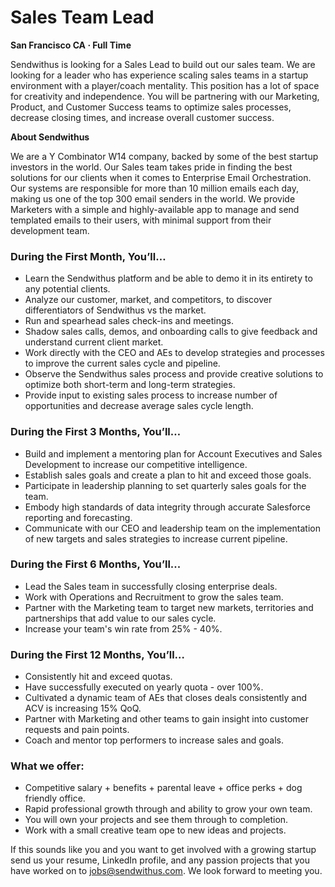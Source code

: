 Sales Team Lead
===

__San Francisco CA &middot; Full Time__

Sendwithus is looking for a Sales Lead to build out our sales team. We are looking for a leader who has experience scaling sales teams in a startup environment with a player/coach mentality. This position has a lot of space for creativity and independence. You will be partnering with our Marketing, Product, and Customer Success teams to optimize sales processes, decrease closing times, and increase overall customer success.

<!-- more -->

__About Sendwithus__

We are a Y Combinator W14 company, backed by some of the best startup investors in the world. Our Sales team takes pride in finding the best solutions for our clients when it comes to Enterprise Email Orchestration. Our systems are responsible for more than 10 million emails each day, making us one of the top 300 email senders in the world. We provide Marketers with a simple and highly-available app to manage and send templated emails to their users, with minimal support from their development team. 

### During the First Month, You’ll…
* Learn the Sendwithus platform and be able to demo it in its entirety to any potential clients.
* Analyze our customer, market, and competitors, to discover differentiators of Sendwithus vs the market.
* Run and spearhead sales check-ins and meetings.
* Shadow sales calls, demos, and onboarding calls to give feedback and understand current client market.
* Work directly with the CEO and AEs to develop strategies and processes to improve the current sales cycle and pipeline.
* Observe the Sendwithus sales process and provide creative solutions to optimize both short-term and long-term strategies.
* Provide input to existing sales process to increase number of opportunities and decrease average sales cycle length.

### During the First 3 Months, You’ll…
* Build and implement a mentoring plan for Account Executives and Sales Development to increase our competitive intelligence.
* Establish sales goals and create a plan to hit and exceed those goals.
* Participate in leadership planning to set quarterly sales goals for the team.
* Embody high standards of data integrity through accurate Salesforce reporting and forecasting.
* Communicate with our CEO and leadership team on the implementation of new targets and sales strategies to increase current pipeline.

### During the First 6 Months, You’ll...
* Lead the Sales team in successfully closing enterprise deals.
* Work with Operations and Recruitment to grow the sales team.
* Partner with the Marketing team to target new markets, territories and partnerships that add value to our sales cycle.
* Increase your team's win rate from 25% - 40%.

### During the First 12 Months, You’ll…
* Consistently hit and exceed quotas.
* Have successfully executed on yearly quota - over 100%.
* Cultivated a dynamic team of AEs that closes deals consistently and ACV is increasing 15% QoQ.
* Partner with Marketing and other teams to gain insight into customer requests and pain points.
* Coach and mentor top performers to increase sales and goals.

### What we offer:
* Competitive salary + benefits + parental leave + office perks + dog friendly office.
* Rapid professional growth through and ability to grow your own team.
* You will own your projects and see them through to completion.
* Work with a small creative team ope to new ideas and projects.

If this sounds like you and you want to get involved with a growing startup send us your resume, LinkedIn profile, and any passion projects that you have worked on to [jobs@sendwithus.com](mailto:jobs@sendwithus.com). We look forward to meeting you.
